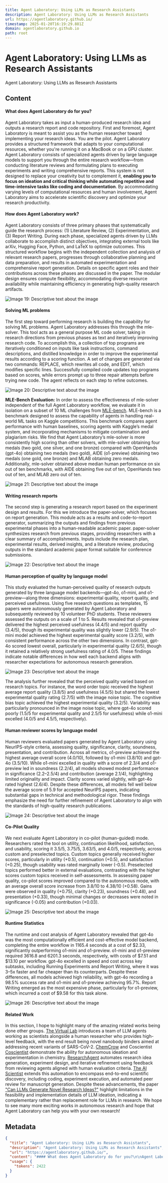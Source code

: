 ```yaml
---
title: Agent Laboratory: Using LLMs as Research Assistants
description: Agent Laboratory: Using LLMs as Research Assistants
url: https://agentlaboratory.github.io/
timestamp: 2025-01-20T16:19:29.881Z
domain: agentlaboratory.github.io
path: root
---
```


# Agent Laboratory: Using LLMs as Research Assistants


Agent Laboratory: Using LLMs as Research Assistants


## Content

#### What does Agent Laboratory do for you?

Agent Laboratory takes as input a human-produced research idea and outputs a research report and code repository. First and foremost, Agent Laboratory is meant to assist you as the human researcher toward implementing your research ideas. You are the pilot. Agent Laboratory provides a structured framework that adapts to your computational resources, whether you're running it on a MacBook or on a GPU cluster. Agent Laboratory consists of specialized agents driven by large language models to support you through the entire research workflow—from conducting literature reviews and formulating plans to executing experiments and writing comprehensive reports. This system is not designed to replace your creativity but to complement it, **enabling you to focus on ideation and critical thinking while automating repetitive and time-intensive tasks like coding and documentation**. By accommodating varying levels of computational resources and human involvement, Agent Laboratory aims to accelerate scientific discovery and optimize your research productivity.

#### How does Agent Laboratory work?

Agent Laboratory consists of three primary phases that systematically guide the research process: (1) Literature Review, (2) Experimentation, and (3) Report Writing. During each phase, specialized agents driven by LLMs collaborate to accomplish distinct objectives, integrating external tools like arXiv, Hugging Face, Python, and LaTeX to optimize outcomes. This structured workflow begins with the independent collection and analysis of relevant research papers, progresses through collaborative planning and data preparation, and results in automated experimentation and comprehensive report generation. Details on specific agent roles and their contributions across these phases are discussed in the paper. The modular design ensures compute flexibility, accommodating diverse resource availability while maintaining efficiency in generating high-quality research artifacts.

![Image 19: Descriptive text about the image](https://agentlaboratory.github.io/resources/imgs/Agent-Lab-Workflow.png)

#### Solving ML problems

The first step toward performing research is building the capability for solving ML problems. Agent Laboratory addresses this through the mle-solver. This tool acts as a general purpose ML code solver, taking in research directions from previous phases as text and iteratively improving research code. To accomplish this, a collection of top programs are iteratively conditioned on inputs like task instructions, command descriptions, and distilled knowledge in order to improve the experimental results according to a scoring function. A set of changes are generated via two commands: REPLACE, which rewrites all code, and EDIT, which modifies specific lines. Successfully compiled code updates top programs based on scores, while errors prompt up to three repair attempts before trying new code. The agent reflects on each step to refine outcomes.

![Image 20: Descriptive text about the image](https://agentlaboratory.github.io/resources/imgs/mle-solver.png)

**MLE-Bench Evaluation:** In order to assess the effectiveness of mle-solver independent of the full Agent Laboratory workflow, we evaluate it in isolation on a subset of 10 ML challenges from [MLE-bench](https://openai.com/index/mle-bench/). MLE-bench is a benchmark designed to assess the capability of agents in handling real-world ML tasks on Kaggle competitions. This benchmark compares agent performance with human baselines, scoring agents with Kaggle’s medal system, and incorporating mechanisms to mitigate contamination and plagiarism risks. We find that Agent Laboratory’s mle-solver is more consistently high scoring than other solvers, with mle-solver obtaining four medals (two gold, one silver, and one bronze) compared with OpenHands (gpt-4o) obtaining two medals (two gold), AIDE (o1-preview) obtaining two medals (one gold, one bronze) and MLAB obtaining zero medals. Additionally, mle-solver obtained above median human performance on six out of ten benchmarks, with AIDE obtaining five out of ten, OpenHands two out of ten, and MLAB zero out of ten.

![Image 21: Descriptive text about the image](https://agentlaboratory.github.io/resources/imgs/mlebench_graph_full.png)

#### Writing research reports

The second step is generating a research report based on the experiment design and results. For this we introduce the paper-solver, which focuses on report generation. This module acts as a results and code-to-report generator, summarizing the outputs and findings from previous experimental phases into a human-readable academic paper. paper-solver synthesizes research from previous stages, providing researchers with a clear summary of accomplishments. Inputs include the research plan, experimental results, derived insights, and a literature review, producing outputs in the standard academic paper format suitable for conference submissions.

![Image 22: Descriptive text about the image](https://agentlaboratory.github.io/resources/imgs/paper_workflow_new.png)

#### Human perception of quality by language model

This study evaluated the human-perceived quality of research outputs generated by three language model backends—gpt-4o, o1-mini, and o1-preview—along three dimensions: experimental quality, report quality, and perceived usefulness. Using five research questions as templates, 15 papers were autonomously generated by Agent Laboratory and subsequently reviewed by 10 volunteer PhD students. These reviewers assessed the outputs on a scale of 1 to 5. Results revealed that o1-preview delivered the highest perceived usefulness (4.4/5) and report quality (3.4/5), though its experimental quality was slightly lower (2.9/5). The o1-mini model achieved the highest experimental quality score (3.2/5), with consistent performance across the other two dimensions. In contrast, gpt-4o scored lowest overall, particularly in experimental quality (2.6/5), though it retained a relatively strong usefulness rating of 4.0/5. These findings indicate notable differences in how well each backend aligns with researcher expectations for autonomous research generation.

![Image 23: Descriptive text about the image](https://agentlaboratory.github.io/resources/imgs/papers.png)

The analysis further revealed that the perceived quality varied based on research topics. For instance, the word order topic received the highest average report quality (3.8/5) and usefulness (4.5/5) but shared the lowest experimental quality rating (2.7/5) with the image noise topic. The cognitive bias topic achieved the highest experimental quality (3.2/5). Variability was particularly pronounced in the image noise topic, where gpt-4o scored poorly (1.5/5 for experimental quality and 2.5/5 for usefulness) while o1-mini excelled (4.0/5 and 4.5/5, respectively).

#### Human reviewer scores by language model

Human reviewers evaluated papers generated by Agent Laboratory using NeurIPS-style criteria, assessing quality, significance, clarity, soundness, presentation, and contribution. Across all metrics, o1-preview achieved the highest average overall score (4.0/10), followed by o1-mini (3.8/10) and gpt-4o (3.5/10). While o1-mini excelled in quality with a score of 2.3/4 and o1-preview led in soundness (2.2/4), all models showed modest performance in significance (2.2–2.5/4) and contribution (average 2.1/4), highlighting limited originality and impact. Clarity scores varied slightly, with gpt-4o rated highest (2.6/4). Despite these differences, all models fell well below the average score of 5.9 for accepted NeurIPS papers, indicating substantial gaps in technical and methodological rigor. These findings emphasize the need for further refinement of Agent Laboratory to align with the standards of high-quality research publications.

![Image 24: Descriptive text about the image](https://agentlaboratory.github.io/resources/imgs/scores.png)

#### Co-Pilot Quality

We next evaluate Agent Laboratory in co-pilot (human-guided) mode. Researchers rated the tool on utility, continuation likelihood, satisfaction, and usability, scoring it 3.5/5, 3.75/5, 3.63/5, and 4.0/5, respectively, across custom and preselected topics. Custom topics generally received higher scores, particularly in utility (+0.5), continuation (+0.5), and satisfaction (+0.25), though usability was rated marginally lower (-0.5). Preselected topics performed better in external evaluations, contrasting with the higher scores custom topics received in self-assessments. In assessing paper quality, co-pilot scores improved compared to the autonomous mode, with an average overall score increase from 3.8/10 to 4.38/10 (+0.58). Gains were observed in quality (+0.75), clarity (+0.23), soundness (+0.48), and presentation (+0.33), though minimal changes or decreases were noted in significance (-0.05) and contribution (+0.03).

![Image 25: Descriptive text about the image](https://agentlaboratory.github.io/resources/imgs/copilot_evals.png)

#### Runtime Statistics

The runtime and cost analysis of Agent Laboratory revealed that gpt-4o was the most computationally efficient and cost-effective model backend, completing the entire workflow in 1165.4 seconds at a cost of $2.33, significantly outperforming o1-mini and o1-preview. o1-mini and o1-preview required 3616.8 and 6201.3 seconds, respectively, with costs of $7.51 and $13.10 per workflow. gpt-4o excelled in speed and cost across key subtasks, including Running Experiments and Report Writing, where it was 3–5x faster and far cheaper than its counterparts. Despite these differences, all models achieved high reliability, with gpt-4o recording a 98.5% success rate and o1-mini and o1-preview achieving 95.7%. Report Writing emerged as the most expensive phase, particularly for o1-preview, which incurred a cost of $9.58 for this task alone.

![Image 26: Descriptive text about the image](https://agentlaboratory.github.io/resources/imgs/stats.png)

#### Related Work

In this section, I hope to highlight many of the amazing related works being done other groups. [The Virtual Lab](https://www.biorxiv.org/content/10.1101/2024.11.11.623004v1.full.pdf) introduces a team of LLM agents working as scientists alongside a human researcher who provides high-level feedback, with the end result being novel nanobody binders aimed at addressing recent variants of SARS-CoV-2. [ChemCrow](https://www.nature.com/articles/s42256-024-00832-8) and Coscientist [Coscientist](https://www.nature.com/articles/s41586-023-06792-0) demonstrate the ability for autonomous ideation and experimentation in chemistry. [ResearchAgent](https://arxiv.org/pdf/2404.07738) automates research idea generation, experiment design, and iterative refinement using feedback from reviewing agents aligned with human evaluation criteria. [The AI Scientist](https://arxiv.org/pdf/2408.06292) extends this automation to encompass end-to-end scientific discovery, including coding, experiment execution, and automated peer review for manuscript generation. Despite these advancements, the paper ["Can LLMs Generate Novel Research Ideas?"](https://arxiv.org/pdf/2409.04109) highlight limitations in the feasibility and implementation details of LLM ideation, indicating a complementary rather than replacement role for LLMs in research. We hope to see many more exciting works in autonomous research and hope that Agent Laboratory can help you with your own research!

## Metadata

```json
{
  "title": "Agent Laboratory: Using LLMs as Research Assistants",
  "description": "Agent Laboratory: Using LLMs as Research Assistants",
  "url": "https://agentlaboratory.github.io/",
  "content": "#### What does Agent Laboratory do for you?\n\nAgent Laboratory takes as input a human-produced research idea and outputs a research report and code repository. First and foremost, Agent Laboratory is meant to assist you as the human researcher toward implementing your research ideas. You are the pilot. Agent Laboratory provides a structured framework that adapts to your computational resources, whether you're running it on a MacBook or on a GPU cluster. Agent Laboratory consists of specialized agents driven by large language models to support you through the entire research workflow—from conducting literature reviews and formulating plans to executing experiments and writing comprehensive reports. This system is not designed to replace your creativity but to complement it, **enabling you to focus on ideation and critical thinking while automating repetitive and time-intensive tasks like coding and documentation**. By accommodating varying levels of computational resources and human involvement, Agent Laboratory aims to accelerate scientific discovery and optimize your research productivity.\n\n#### How does Agent Laboratory work?\n\nAgent Laboratory consists of three primary phases that systematically guide the research process: (1) Literature Review, (2) Experimentation, and (3) Report Writing. During each phase, specialized agents driven by LLMs collaborate to accomplish distinct objectives, integrating external tools like arXiv, Hugging Face, Python, and LaTeX to optimize outcomes. This structured workflow begins with the independent collection and analysis of relevant research papers, progresses through collaborative planning and data preparation, and results in automated experimentation and comprehensive report generation. Details on specific agent roles and their contributions across these phases are discussed in the paper. The modular design ensures compute flexibility, accommodating diverse resource availability while maintaining efficiency in generating high-quality research artifacts.\n\n![Image 19: Descriptive text about the image](https://agentlaboratory.github.io/resources/imgs/Agent-Lab-Workflow.png)\n\n#### Solving ML problems\n\nThe first step toward performing research is building the capability for solving ML problems. Agent Laboratory addresses this through the mle-solver. This tool acts as a general purpose ML code solver, taking in research directions from previous phases as text and iteratively improving research code. To accomplish this, a collection of top programs are iteratively conditioned on inputs like task instructions, command descriptions, and distilled knowledge in order to improve the experimental results according to a scoring function. A set of changes are generated via two commands: REPLACE, which rewrites all code, and EDIT, which modifies specific lines. Successfully compiled code updates top programs based on scores, while errors prompt up to three repair attempts before trying new code. The agent reflects on each step to refine outcomes.\n\n![Image 20: Descriptive text about the image](https://agentlaboratory.github.io/resources/imgs/mle-solver.png)\n\n**MLE-Bench Evaluation:** In order to assess the effectiveness of mle-solver independent of the full Agent Laboratory workflow, we evaluate it in isolation on a subset of 10 ML challenges from [MLE-bench](https://openai.com/index/mle-bench/). MLE-bench is a benchmark designed to assess the capability of agents in handling real-world ML tasks on Kaggle competitions. This benchmark compares agent performance with human baselines, scoring agents with Kaggle’s medal system, and incorporating mechanisms to mitigate contamination and plagiarism risks. We find that Agent Laboratory’s mle-solver is more consistently high scoring than other solvers, with mle-solver obtaining four medals (two gold, one silver, and one bronze) compared with OpenHands (gpt-4o) obtaining two medals (two gold), AIDE (o1-preview) obtaining two medals (one gold, one bronze) and MLAB obtaining zero medals. Additionally, mle-solver obtained above median human performance on six out of ten benchmarks, with AIDE obtaining five out of ten, OpenHands two out of ten, and MLAB zero out of ten.\n\n![Image 21: Descriptive text about the image](https://agentlaboratory.github.io/resources/imgs/mlebench_graph_full.png)\n\n#### Writing research reports\n\nThe second step is generating a research report based on the experiment design and results. For this we introduce the paper-solver, which focuses on report generation. This module acts as a results and code-to-report generator, summarizing the outputs and findings from previous experimental phases into a human-readable academic paper. paper-solver synthesizes research from previous stages, providing researchers with a clear summary of accomplishments. Inputs include the research plan, experimental results, derived insights, and a literature review, producing outputs in the standard academic paper format suitable for conference submissions.\n\n![Image 22: Descriptive text about the image](https://agentlaboratory.github.io/resources/imgs/paper_workflow_new.png)\n\n#### Human perception of quality by language model\n\nThis study evaluated the human-perceived quality of research outputs generated by three language model backends—gpt-4o, o1-mini, and o1-preview—along three dimensions: experimental quality, report quality, and perceived usefulness. Using five research questions as templates, 15 papers were autonomously generated by Agent Laboratory and subsequently reviewed by 10 volunteer PhD students. These reviewers assessed the outputs on a scale of 1 to 5. Results revealed that o1-preview delivered the highest perceived usefulness (4.4/5) and report quality (3.4/5), though its experimental quality was slightly lower (2.9/5). The o1-mini model achieved the highest experimental quality score (3.2/5), with consistent performance across the other two dimensions. In contrast, gpt-4o scored lowest overall, particularly in experimental quality (2.6/5), though it retained a relatively strong usefulness rating of 4.0/5. These findings indicate notable differences in how well each backend aligns with researcher expectations for autonomous research generation.\n\n![Image 23: Descriptive text about the image](https://agentlaboratory.github.io/resources/imgs/papers.png)\n\nThe analysis further revealed that the perceived quality varied based on research topics. For instance, the word order topic received the highest average report quality (3.8/5) and usefulness (4.5/5) but shared the lowest experimental quality rating (2.7/5) with the image noise topic. The cognitive bias topic achieved the highest experimental quality (3.2/5). Variability was particularly pronounced in the image noise topic, where gpt-4o scored poorly (1.5/5 for experimental quality and 2.5/5 for usefulness) while o1-mini excelled (4.0/5 and 4.5/5, respectively).\n\n#### Human reviewer scores by language model\n\nHuman reviewers evaluated papers generated by Agent Laboratory using NeurIPS-style criteria, assessing quality, significance, clarity, soundness, presentation, and contribution. Across all metrics, o1-preview achieved the highest average overall score (4.0/10), followed by o1-mini (3.8/10) and gpt-4o (3.5/10). While o1-mini excelled in quality with a score of 2.3/4 and o1-preview led in soundness (2.2/4), all models showed modest performance in significance (2.2–2.5/4) and contribution (average 2.1/4), highlighting limited originality and impact. Clarity scores varied slightly, with gpt-4o rated highest (2.6/4). Despite these differences, all models fell well below the average score of 5.9 for accepted NeurIPS papers, indicating substantial gaps in technical and methodological rigor. These findings emphasize the need for further refinement of Agent Laboratory to align with the standards of high-quality research publications.\n\n![Image 24: Descriptive text about the image](https://agentlaboratory.github.io/resources/imgs/scores.png)\n\n#### Co-Pilot Quality\n\nWe next evaluate Agent Laboratory in co-pilot (human-guided) mode. Researchers rated the tool on utility, continuation likelihood, satisfaction, and usability, scoring it 3.5/5, 3.75/5, 3.63/5, and 4.0/5, respectively, across custom and preselected topics. Custom topics generally received higher scores, particularly in utility (+0.5), continuation (+0.5), and satisfaction (+0.25), though usability was rated marginally lower (-0.5). Preselected topics performed better in external evaluations, contrasting with the higher scores custom topics received in self-assessments. In assessing paper quality, co-pilot scores improved compared to the autonomous mode, with an average overall score increase from 3.8/10 to 4.38/10 (+0.58). Gains were observed in quality (+0.75), clarity (+0.23), soundness (+0.48), and presentation (+0.33), though minimal changes or decreases were noted in significance (-0.05) and contribution (+0.03).\n\n![Image 25: Descriptive text about the image](https://agentlaboratory.github.io/resources/imgs/copilot_evals.png)\n\n#### Runtime Statistics\n\nThe runtime and cost analysis of Agent Laboratory revealed that gpt-4o was the most computationally efficient and cost-effective model backend, completing the entire workflow in 1165.4 seconds at a cost of $2.33, significantly outperforming o1-mini and o1-preview. o1-mini and o1-preview required 3616.8 and 6201.3 seconds, respectively, with costs of $7.51 and $13.10 per workflow. gpt-4o excelled in speed and cost across key subtasks, including Running Experiments and Report Writing, where it was 3–5x faster and far cheaper than its counterparts. Despite these differences, all models achieved high reliability, with gpt-4o recording a 98.5% success rate and o1-mini and o1-preview achieving 95.7%. Report Writing emerged as the most expensive phase, particularly for o1-preview, which incurred a cost of $9.58 for this task alone.\n\n![Image 26: Descriptive text about the image](https://agentlaboratory.github.io/resources/imgs/stats.png)\n\n#### Related Work\n\nIn this section, I hope to highlight many of the amazing related works being done other groups. [The Virtual Lab](https://www.biorxiv.org/content/10.1101/2024.11.11.623004v1.full.pdf) introduces a team of LLM agents working as scientists alongside a human researcher who provides high-level feedback, with the end result being novel nanobody binders aimed at addressing recent variants of SARS-CoV-2. [ChemCrow](https://www.nature.com/articles/s42256-024-00832-8) and Coscientist [Coscientist](https://www.nature.com/articles/s41586-023-06792-0) demonstrate the ability for autonomous ideation and experimentation in chemistry. [ResearchAgent](https://arxiv.org/pdf/2404.07738) automates research idea generation, experiment design, and iterative refinement using feedback from reviewing agents aligned with human evaluation criteria. [The AI Scientist](https://arxiv.org/pdf/2408.06292) extends this automation to encompass end-to-end scientific discovery, including coding, experiment execution, and automated peer review for manuscript generation. Despite these advancements, the paper [\"Can LLMs Generate Novel Research Ideas?\"](https://arxiv.org/pdf/2409.04109) highlight limitations in the feasibility and implementation details of LLM ideation, indicating a complementary rather than replacement role for LLMs in research. We hope to see many more exciting works in autonomous research and hope that Agent Laboratory can help you with your own research!",
  "usage": {
    "tokens": 2422
  }
}
```
